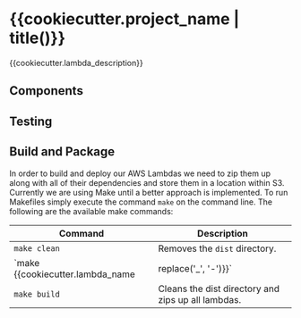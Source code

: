 # {{cookiecutter.project_name | title()}}

{{cookiecutter.lambda_description}}

## Components

## Testing

## Build and Package

In order to build and deploy our AWS Lambdas we need to zip them up along with all of their dependencies
and store them in a location within S3. Currently we are using Make until a better approach is implemented.
To run Makefiles simply execute the command `make` on the command line. The following are the available make commands:

| Command                       | Description                                                                                                                                     
| ------------------------------| ----------------------------------------------------------------------|
| `make clean`                  | Removes the `dist` directory.                                         |     
| `make {{cookiecutter.lambda_name | replace('_', '-')}}`| Zips up the lambda and places it at the root of the dist directory.   |                      
| `make build`                  | Cleans the dist directory and zips up all lambdas.                    |